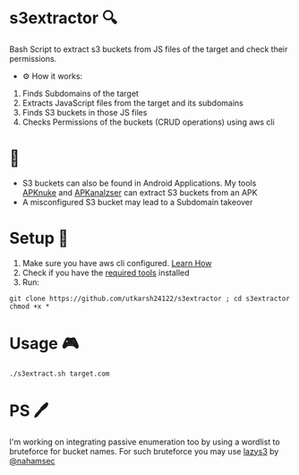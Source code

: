 # s3extractor 🔍
Bash Script to extract s3 buckets from JS files of the target and check their permissions.

- ⚙ How it works: 
1. Finds Subdomains of the target
2. Extracts JavaScript files from the target and its subdomains
3. Finds S3 buckets in those JS files
4. Checks Permissions of the buckets (CRUD operations) using aws cli

# 📝
- S3 buckets can also be found in Android Applications. My tools [APKnuke](https://github.com/utkarsh24122/apknuke) and [APKanalzser](https://github.com/utkarsh24122/ApkAnalyzer) can extract S3 buckets from an APK
- A misconfigured S3 bucket may lead to a Subdomain takeover

# Setup 🔧
1. Make sure you have aws cli configured. [Learn How](https://docs.aws.amazon.com/cli/latest/userguide/cli-chap-configure.html)
2. Check if you have the [required tools](https://github.com/utkarsh24122/s3extractor/blob/main/Required_tools.md) installed
3. Run:
```
git clone https://github.com/utkarsh24122/s3extractor ; cd s3extractor
chmod +x *
```

# Usage 🎮
``` 
./s3extract.sh target.com 
```

# PS 🖊
I'm working on integrating passive enumeration too by using a wordlist to bruteforce for bucket names. For such bruteforce you may use [lazys3](https://github.com/nahamsec/lazys3) by [@nahamsec](http://twitter.com/nahamsec)
